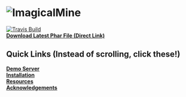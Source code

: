 # ![ImagicalMine](http://i.imgur.com/emmkLHg.jpg)

[![Travis Build](https://travis-ci.org/Inactive-to-Reactive/ImagicalMine.svg)](https://travis-ci.org/Inactive-to-Reactive/ImagicalMine) <br>
 __[Download Latest Phar File (Direct Link)](https://Inactive-to-Reactive.github.io/ImagicalMine/service-download/ImagicalMine.phar)__
<br>


## Quick Links (Instead of scrolling, click these!)

__[Demo Server](https://github.com/Inactive-to-Reactive/ImagicalMine/blob/master/README.md#demo-server)__ <br>
__[Installation](https://github.com/Inactive-to-Reactive/ImagicalMine/blob/master/README.md#installation)__ <br>
__[Resources](https://github.com/Inactive-to-Reactive/ImagicalMine/blob/master/README.md#resources)__ <br>
__[Acknowledgements](https://github.com/Inactive-to-Reactive/ImagicalMine/blob/master/README.md#acknowledgements)__ <br>
<br><br><br><br><br><br><br><br><br><br><br><br><br><br><br><br><br><br><br><br><br><br><br><br><br><br><br><br><br><br><br><br><br><br><br><br><br><br><br><br><br><br><br><br><br><br><br><br><br><br><br><br><br><br><br><br><br><br><br><br><br><br><br><br><br><br><br><br><br><br><br><br><br><br><br><br><br><br><br><br><br><br><br><br><br><br><br><br><br><br><br><br><br><br><br><br><br><br><br><br><br><br><br><br><br><br><br><br><br><br><br><br><br><br><br><br><br><br><br><br><br><br><br><br><br><br><br><br><br><br><br><br><br><br><br><br><br><br><br><br><br><br><br><br><br><br><br><br><br><br><br><br><br><br><br><br><br><br><br><br><br><br><br><br><br><br><br><br><br><br><br><br><br><br><br><br><br><br><br><br><br><br><br><br><br><br><br><br><br><br><br><br><br><br><br><br><br><br><br><br><br><br><br><br><br><br><br><br><br><br><br><br><br><br><br><br><br><br><br><br><br><br><br><br><br><br><br><br><br><br><br><br><br><br><br><br><br><br><br><br><br><br><br><br><br><br><br><br><br><br><br><br><br><br><br><br><br><br><br><br><br><br><br><br><br><br><br><br><br><br><br><br><br><br><br><br><br><br><br><br><br><br><br><br><br><br><br><br><br><br><br><br><br><br><br><br><br><br><br><br><br><br><br><br><br><br><br><br><br><br>

## Demo Server

Below is the ImagicalMine demo server details, you can see what features ImagicalMine has before downloading it.<br>
**TO BE CHOSEN SOON**

## Installation

**Self-installation:**<br>
NO DOCUMENTATION AVAILABLE YET.<br>
Supported platforms: Linux, Windows, OS X, Raspberry Pi, and ODROID

## Resources

**Guides**
* __[Contributing Guidelines](https://github.com/Inactive-to-Reactive/ImagicalMine/blob/master//.github/CONTRIBUTING.md)__
**External Links**
* __[Homepage DEV]()__
* __[Forums DEV]()__
* __[Plugin Repository](http://forums.imagicalmine.net/plugins)__
     Your ImagicalMine Server needs Visual Studio C++ Redistributable 2015 (If you are on windows).
     Set it up 
*__[here](https://www.microsoft.com/en-us/download/details.aspx?id=48145)__
*__[Extra Files- including suggested plugins](https://github.com/Inactive-to-Reactive/IM-Windowsx86-PHP7-extra-files)__

## Acknowledgements

- ImagicalMine was originally devised by [ImagicalCorp](https://github.com/ImagicalCorp) and was authored in the [old github repository](https://github.com/ImagicalCorp/ImagicalMine).
- This is a third-party build of [PocketMine-MP](https://github.com/PocketMine/PocketMine-MP). ImagicalMine is in no way affiliated with [PocketMine-MP](https://github.com/PocketMine/PocketMine-MP).
- The original code in ImagicalMine is from [PocketMine-MP](https://github.com/PocketMine/PocketMine-MP). All original code structure and base was written by the [PocketMine Team](https://github.com/PocketMine).
- ImagicalMine's code sources include from [Katana](https://github.com/Hydreon/Katana), [Steadfast2](https://github.com/Hydreon/Steadfast2), [PocketMine-0.13.x](https://github.com/HmyTeamOrganization/PocketMine-0.13.x), [Genisys](https://github.com/iTXTech/Genisys) & [ClearSky](https://github.com/ClearSkyTeam/ClearSky).
- The switch for incompatible plugins is from a pull request from @PEMapModder on the official PM repo.
- The weather system was written by @matcracker.
- The hunger system is from Katana, but most of them was rewritten by @thebigsmileXD.
- The redstone system was written by @aodzip.
- The potion class was written by @thebigsmileXD.
